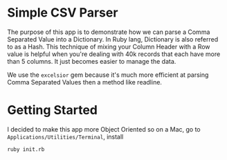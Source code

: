 # Simple CSV Parser

The purpose of this app is to demonstrate how we can parse a Comma Separated Value into a Dictionary. In Ruby lang, Dictionary is also referred to as a Hash. This technique of mixing your Column Header with a Row value is helpful when you're dealing with 40k records that each have more than 5 columns.  It just becomes easier to manage the data.


We use the ```excelsior``` gem because it's much more efficient at parsing Comma Separated Values then a method like readline.  


# Getting Started

I decided to make this app more Object Oriented so on a Mac, go to ```Applications/Utilities/Terminal```, install 
```
ruby init.rb
```

